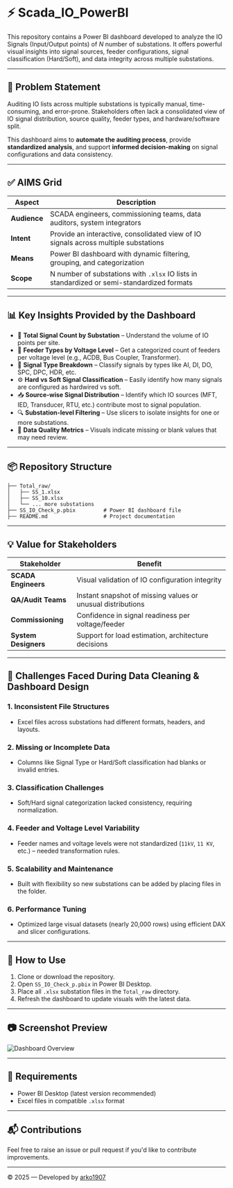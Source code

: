 # ⚡ Scada_IO_PowerBI

This repository contains a Power BI dashboard developed to analyze the IO Signals (Input/Output points) of *N* number of substations. It offers powerful visual insights into signal sources, feeder configurations, signal classification (Hard/Soft), and data integrity across multiple substations.

---

## 🎯 Problem Statement

Auditing IO lists across multiple substations is typically manual, time-consuming, and error-prone. Stakeholders often lack a consolidated view of IO signal distribution, source quality, feeder types, and hardware/software split.

This dashboard aims to **automate the auditing process**, provide **standardized analysis**, and support **informed decision-making** on signal configurations and data consistency.

---

## ✅ AIMS Grid

| Aspect           | Description |
|------------------|-------------|
| **Audience**     | SCADA engineers, commissioning teams, data auditors, system integrators |
| **Intent**       | Provide an interactive, consolidated view of IO signals across multiple substations |
| **Means**        | Power BI dashboard with dynamic filtering, grouping, and categorization |
| **Scope**        | N number of substations with `.xlsx` IO lists in standardized or semi-standardized formats |

---

## 📊 Key Insights Provided by the Dashboard

- 🔢 **Total Signal Count by Substation** – Understand the volume of IO points per site.
- 🧭 **Feeder Types by Voltage Level** – Get a categorized count of feeders per voltage level (e.g., ACDB, Bus Coupler, Transformer).
- 🧠 **Signal Type Breakdown** – Classify signals by types like AI, DI, DO, SPC, DPC, HDR, etc.
- ⚙️ **Hard vs Soft Signal Classification** – Easily identify how many signals are configured as hardwired vs soft.
- 📥 **Source-wise Signal Distribution** – Identify which IO sources (MFT, IED, Transducer, RTU, etc.) contribute most to signal population.
- 🔍 **Substation-level Filtering** – Use slicers to isolate insights for one or more substations.
- 🧹 **Data Quality Metrics** – Visuals indicate missing or blank values that may need review.

---

## 📦 Repository Structure

```
├── Total_raw/
│   ├── SS_1.xlsx
│   ├── SS_10.xlsx
│   └── ... more substations
├── SS_IO_Check_p.pbix         # Power BI dashboard file
├── README.md                  # Project documentation
```

---

## 💡 Value for Stakeholders

| Stakeholder         | Benefit |
|---------------------|---------|
| **SCADA Engineers** | Visual validation of IO configuration integrity |
| **QA/Audit Teams**  | Instant snapshot of missing values or unusual distributions |
| **Commissioning**   | Confidence in signal readiness per voltage/feeder |
| **System Designers**| Support for load estimation, architecture decisions |

---

## 🧹 Challenges Faced During Data Cleaning & Dashboard Design

### 1. Inconsistent File Structures
- Excel files across substations had different formats, headers, and layouts.

### 2. Missing or Incomplete Data
- Columns like Signal Type or Hard/Soft classification had blanks or invalid entries.

### 3. Classification Challenges
- Soft/Hard signal categorization lacked consistency, requiring normalization.

### 4. Feeder and Voltage Level Variability
- Feeder names and voltage levels were not standardized (`11kV`, `11 KV`, etc.) – needed transformation rules.

### 5. Scalability and Maintenance
- Built with flexibility so new substations can be added by placing files in the folder.

### 6. Performance Tuning
- Optimized large visual datasets (nearly 20,000 rows) using efficient DAX and slicer configurations.

---

## 📌 How to Use

1. Clone or download the repository.
2. Open `SS_IO_Check_p.pbix` in Power BI Desktop.
3. Place all `.xlsx` substation files in the `Total_raw` directory.
4. Refresh the dashboard to update visuals with the latest data.

---

## 📷 Screenshot Preview

![Dashboard Overview](./Total_raw/dashboard_overview.png)

---

## 🔧 Requirements

- Power BI Desktop (latest version recommended)
- Excel files in compatible `.xlsx` format

---

## 📬 Contributions

Feel free to raise an issue or pull request if you'd like to contribute improvements.

---

© 2025 — Developed by [arko1907](https://github.com/arko1907)